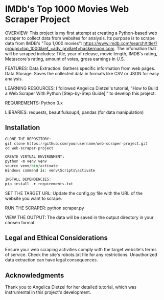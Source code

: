 
# IMDb's Top 1000 Movies Web Scraper Project

OVERVIEW:
This project is my first attempt at creating a Python-based web scraper to collect data from websites for analysis.
Its purpose is to scrape data from IMDB's "Top 1,000 movies": <https://www.imdb.com/search/title/?groups=top_1000&ref_=adv_prv&ref=hackernoon.com>.
The infomation that will be scraped includes: Title, year of release, movie length, IMDB's rating, Metascore's rating, amount of votes, gross earnings in U.S.

FEATURES:
Data Extraction: Gathers specific information from web pages.
Data Storage: Saves the collected data in formats like CSV or JSON for easy analysis.

LEARNING RESOURCES:
I followed Angelica Dietzel's tutorial, "How to Build a Web Scraper With Python [Step-by-Step Guide]," to develop this project.

REQUIREMENTS:
Python 3.x

LIBRARIES:
requests,
beautifulsoup4,
pandas (for data manipulation)

## Installation

```python
CLONE THE REPOSITORY:
git clone https://github.com/yourusername/web-scraper-project.git
cd web-scraper-project

CREATE VIRTUAL ENVIRONMENT:
python -m venv venv
source venv/bin/activate  
Windows command is: venv\Scripts\activate

INSTALL DEPENDENCIES:
pip install -r requirements.txt
```

SET THE TARGET URL:
Update the config.py file with the URL of the website you want to scrape.

RUN THE SCRAPER:
python scraper.py

VIEW THE OUTPUT:
The data will be saved in the output directory in your chosen format.

## Legal and Ethical Considerations

Ensure your web scraping activities comply with the target website's terms of service. Check the site's robots.txt file for any restrictions. Unauthorized data extraction can have legal consequences.

## Acknowledgments

Thank you to Angelica Dietzel for her detailed tutorial, which was instrumental in this project's development.
